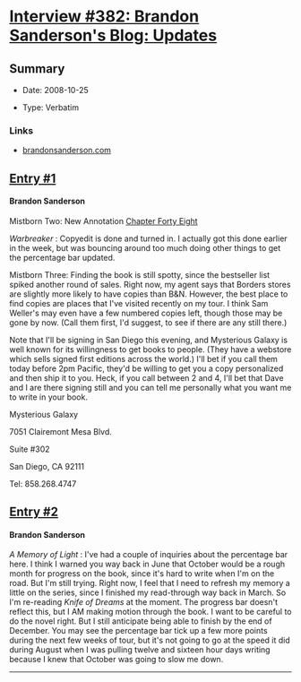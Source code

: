 # [Interview #382: Brandon Sanderson's Blog: Updates](https://www.theoryland.com/intvmain.php?i=382)

## Summary

- Date: 2008-10-25

- Type: Verbatim

### Links

- [brandonsanderson.com](http://www.brandonsanderson.com/blog/723/Updates)


## [Entry #1](https://www.theoryland.com/intvmain.php?i=382#1)

#### Brandon Sanderson

Mistborn Two: New Annotation
[Chapter Forty Eight](http://www.brandonsanderson.com/annotation/240/Mistborn-2-Chapter-Forty-eight)

*Warbreaker*
: Copyedit is done and turned in. I actually got this done earlier in the week, but was bouncing around too much doing other things to get the percentage bar updated.

Mistborn Three: Finding the book is still spotty, since the bestseller list spiked another round of sales. Right now, my agent says that Borders stores are slightly more likely to have copies than B&N. However, the best place to find copies are places that I've visited recently on my tour. I think Sam Weller's may even have a few numbered copies left, though those may be gone by now. (Call them first, I'd suggest, to see if there are any still there.)

Note that I'll be signing in San Diego this evening, and Mysterious Galaxy is well known for its willingness to get books to people. (They have a webstore which sells signed first editions across the world.) I'll bet if you call them today before 2pm Pacific, they'd be willing to get you a copy personalized and then ship it to you. Heck, if you call between 2 and 4, I'll bet that Dave and I are there signing still and you can tell me personally what you want me to write in your book.

Mysterious Galaxy
  
7051 Clairemont Mesa Blvd.
  
Suite #302
  
San Diego, CA 92111
  
Tel: 858.268.4747

## [Entry #2](https://www.theoryland.com/intvmain.php?i=382#2)

#### Brandon Sanderson

*A Memory of Light*
: I've had a couple of inquiries about the percentage bar here. I think I warned you way back in June that October would be a rough month for progress on the book, since it's hard to write when I'm on the road. But I'm still trying. Right now, I feel that I need to refresh my memory a little on the series, since I finished my read-through way back in March. So I'm re-reading
*Knife of Dreams*
at the moment. The progress bar doesn't reflect this, but I AM making motion through the book. I want to be careful to do the novel right. But I still anticipate being able to finish by the end of December. You may see the percentage bar tick up a few more points during the next few weeks of tour, but it's not going to go at the speed it did during August when I was pulling twelve and sixteen hour days writing because I knew that October was going to slow me down.


---

